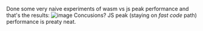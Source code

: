 Done some very naive experiments of wasm vs js peak performance and that's the results:
![image](https://github.com/arturgawlik/assemblyscript-experiments/assets/26879804/cbf25b4a-b4a2-433a-a4ba-a41f9c34eaee)
Concusions? JS peak (staying on *fast code* path) performance is preaty neat.
